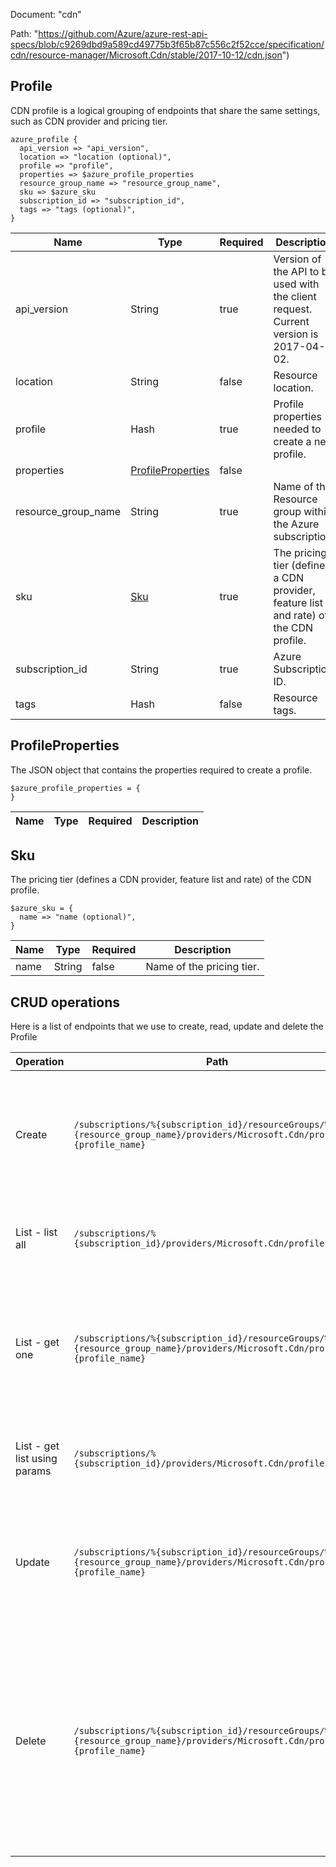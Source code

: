 Document: "cdn"


Path: "https://github.com/Azure/azure-rest-api-specs/blob/c9269dbd9a589cd49775b3f65b87c556c2f52cce/specification/cdn/resource-manager/Microsoft.Cdn/stable/2017-10-12/cdn.json")

## Profile

CDN profile is a logical grouping of endpoints that share the same settings, such as CDN provider and pricing tier.

```puppet
azure_profile {
  api_version => "api_version",
  location => "location (optional)",
  profile => "profile",
  properties => $azure_profile_properties
  resource_group_name => "resource_group_name",
  sku => $azure_sku
  subscription_id => "subscription_id",
  tags => "tags (optional)",
}
```

| Name        | Type           | Required       | Description       |
| ------------- | ------------- | ------------- | ------------- |
|api_version | String | true | Version of the API to be used with the client request. Current version is 2017-04-02. |
|location | String | false | Resource location. |
|profile | Hash | true | Profile properties needed to create a new profile. |
|properties | [ProfileProperties](#profileproperties) | false |  |
|resource_group_name | String | true | Name of the Resource group within the Azure subscription. |
|sku | [Sku](#sku) | true | The pricing tier (defines a CDN provider, feature list and rate) of the CDN profile. |
|subscription_id | String | true | Azure Subscription ID. |
|tags | Hash | false | Resource tags. |
        
## ProfileProperties

The JSON object that contains the properties required to create a profile.

```puppet
$azure_profile_properties = {
}
```

| Name        | Type           | Required       | Description       |
| ------------- | ------------- | ------------- | ------------- |
        
## Sku

The pricing tier (defines a CDN provider, feature list and rate) of the CDN profile.

```puppet
$azure_sku = {
  name => "name (optional)",
}
```

| Name        | Type           | Required       | Description       |
| ------------- | ------------- | ------------- | ------------- |
|name | String | false | Name of the pricing tier. |



## CRUD operations

Here is a list of endpoints that we use to create, read, update and delete the Profile

| Operation | Path | Verb | Description | OperationID |
| ------------- | ------------- | ------------- | ------------- | ------------- |
|Create|`/subscriptions/%{subscription_id}/resourceGroups/%{resource_group_name}/providers/Microsoft.Cdn/profiles/%{profile_name}`|Put|Creates a new CDN profile with a profile name under the specified subscription and resource group.|Profiles_Create|
|List - list all|`/subscriptions/%{subscription_id}/providers/Microsoft.Cdn/profiles`|Get|Lists all of the CDN profiles within an Azure subscription.|Profiles_List|
|List - get one|`/subscriptions/%{subscription_id}/resourceGroups/%{resource_group_name}/providers/Microsoft.Cdn/profiles/%{profile_name}`|Get|Gets a CDN profile with the specified profile name under the specified subscription and resource group.|Profiles_Get|
|List - get list using params|`/subscriptions/%{subscription_id}/providers/Microsoft.Cdn/profiles`|Get|Lists all of the CDN profiles within an Azure subscription.|Profiles_List|
|Update|`/subscriptions/%{subscription_id}/resourceGroups/%{resource_group_name}/providers/Microsoft.Cdn/profiles/%{profile_name}`|Put|Creates a new CDN profile with a profile name under the specified subscription and resource group.|Profiles_Create|
|Delete|`/subscriptions/%{subscription_id}/resourceGroups/%{resource_group_name}/providers/Microsoft.Cdn/profiles/%{profile_name}`|Delete|Deletes an existing CDN profile with the specified parameters. Deleting a profile will result in the deletion of all of the sub-resources including endpoints, origins and custom domains.|Profiles_Delete|
